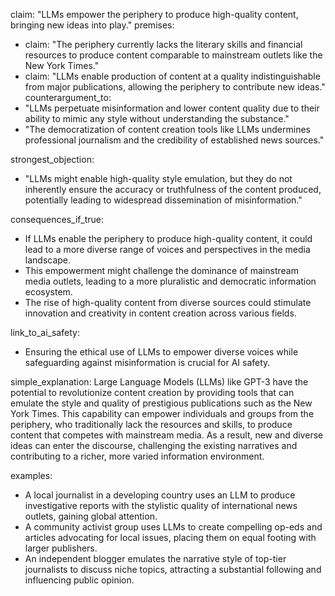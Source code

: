 claim: "LLMs empower the periphery to produce high-quality content, bringing new ideas into play."
premises:
  - claim: "The periphery currently lacks the literary skills and financial resources to produce content comparable to mainstream outlets like the New York Times."
  - claim: "LLMs enable production of content at a quality indistinguishable from major publications, allowing the periphery to contribute new ideas."
counterargument_to:
  - "LLMs perpetuate misinformation and lower content quality due to their ability to mimic any style without understanding the substance."
  - "The democratization of content creation tools like LLMs undermines professional journalism and the credibility of established news sources."

strongest_objection:
  - "LLMs might enable high-quality style emulation, but they do not inherently ensure the accuracy or truthfulness of the content produced, potentially leading to widespread dissemination of misinformation."

consequences_if_true:
  - If LLMs enable the periphery to produce high-quality content, it could lead to a more diverse range of voices and perspectives in the media landscape.
  - This empowerment might challenge the dominance of mainstream media outlets, leading to a more pluralistic and democratic information ecosystem.
  - The rise of high-quality content from diverse sources could stimulate innovation and creativity in content creation across various fields.

link_to_ai_safety:
  - Ensuring the ethical use of LLMs to empower diverse voices while safeguarding against misinformation is crucial for AI safety.

simple_explanation:
  Large Language Models (LLMs) like GPT-3 have the potential to revolutionize content creation by providing tools that can emulate the style and quality of prestigious publications such as the New York Times. This capability can empower individuals and groups from the periphery, who traditionally lack the resources and skills, to produce content that competes with mainstream media. As a result, new and diverse ideas can enter the discourse, challenging the existing narratives and contributing to a richer, more varied information environment.

examples:
  - A local journalist in a developing country uses an LLM to produce investigative reports with the stylistic quality of international news outlets, gaining global attention.
  - A community activist group uses LLMs to create compelling op-eds and articles advocating for local issues, placing them on equal footing with larger publishers.
  - An independent blogger emulates the narrative style of top-tier journalists to discuss niche topics, attracting a substantial following and influencing public opinion.